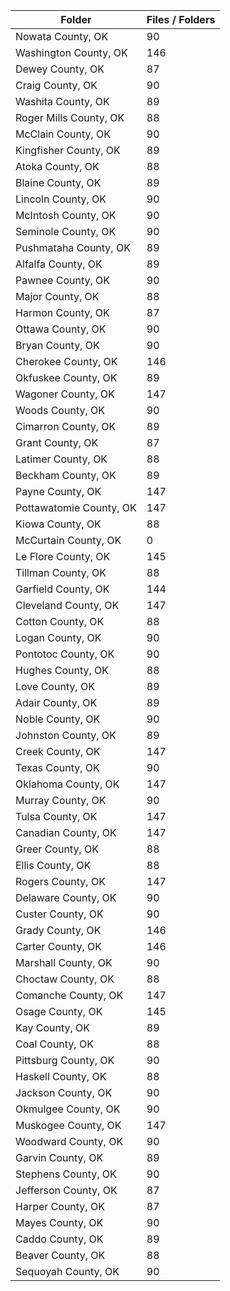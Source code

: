 | Folder                  |   Files / Folders |
|-------------------------|-------------------|
| Nowata County, OK       |                90 |
| Washington County, OK   |               146 |
| Dewey County, OK        |                87 |
| Craig County, OK        |                90 |
| Washita County, OK      |                89 |
| Roger Mills County, OK  |                88 |
| McClain County, OK      |                90 |
| Kingfisher County, OK   |                89 |
| Atoka County, OK        |                88 |
| Blaine County, OK       |                89 |
| Lincoln County, OK      |                90 |
| McIntosh County, OK     |                90 |
| Seminole County, OK     |                90 |
| Pushmataha County, OK   |                89 |
| Alfalfa County, OK      |                89 |
| Pawnee County, OK       |                90 |
| Major County, OK        |                88 |
| Harmon County, OK       |                87 |
| Ottawa County, OK       |                90 |
| Bryan County, OK        |                90 |
| Cherokee County, OK     |               146 |
| Okfuskee County, OK     |                89 |
| Wagoner County, OK      |               147 |
| Woods County, OK        |                90 |
| Cimarron County, OK     |                89 |
| Grant County, OK        |                87 |
| Latimer County, OK      |                88 |
| Beckham County, OK      |                89 |
| Payne County, OK        |               147 |
| Pottawatomie County, OK |               147 |
| Kiowa County, OK        |                88 |
| McCurtain County, OK    |                 0 |
| Le Flore County, OK     |               145 |
| Tillman County, OK      |                88 |
| Garfield County, OK     |               144 |
| Cleveland County, OK    |               147 |
| Cotton County, OK       |                88 |
| Logan County, OK        |                90 |
| Pontotoc County, OK     |                90 |
| Hughes County, OK       |                88 |
| Love County, OK         |                89 |
| Adair County, OK        |                89 |
| Noble County, OK        |                90 |
| Johnston County, OK     |                89 |
| Creek County, OK        |               147 |
| Texas County, OK        |                90 |
| Oklahoma County, OK     |               147 |
| Murray County, OK       |                90 |
| Tulsa County, OK        |               147 |
| Canadian County, OK     |               147 |
| Greer County, OK        |                88 |
| Ellis County, OK        |                88 |
| Rogers County, OK       |               147 |
| Delaware County, OK     |                90 |
| Custer County, OK       |                90 |
| Grady County, OK        |               146 |
| Carter County, OK       |               146 |
| Marshall County, OK     |                90 |
| Choctaw County, OK      |                88 |
| Comanche County, OK     |               147 |
| Osage County, OK        |               145 |
| Kay County, OK          |                89 |
| Coal County, OK         |                88 |
| Pittsburg County, OK    |                90 |
| Haskell County, OK      |                88 |
| Jackson County, OK      |                90 |
| Okmulgee County, OK     |                90 |
| Muskogee County, OK     |               147 |
| Woodward County, OK     |                90 |
| Garvin County, OK       |                89 |
| Stephens County, OK     |                90 |
| Jefferson County, OK    |                87 |
| Harper County, OK       |                87 |
| Mayes County, OK        |                90 |
| Caddo County, OK        |                89 |
| Beaver County, OK       |                88 |
| Sequoyah County, OK     |                90 |